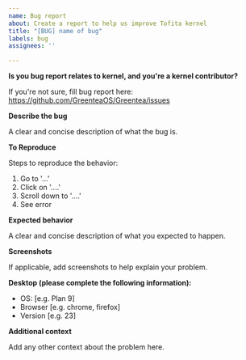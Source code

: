 ```yaml
---
name: Bug report
about: Create a report to help us improve Tofita kernel
title: "[BUG] name of bug"
labels: bug
assignees: ''

---
```


**Is you bug report relates to kernel, and you're a kernel contributor?**

If you're not sure, fill bug report here: https://github.com/GreenteaOS/Greentea/issues

**Describe the bug**

A clear and concise description of what the bug is.

**To Reproduce**

Steps to reproduce the behavior:
1. Go to '...'
2. Click on '....'
3. Scroll down to '....'
4. See error

**Expected behavior**

A clear and concise description of what you expected to happen.

**Screenshots**

If applicable, add screenshots to help explain your problem.

**Desktop (please complete the following information):**

 - OS: [e.g. Plan 9]
 - Browser [e.g. chrome, firefox]
 - Version [e.g. 23]

**Additional context**

Add any other context about the problem here.
